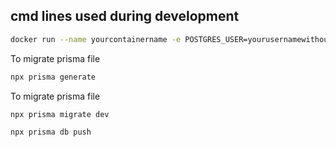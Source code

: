 ## cmd lines used during development

```bash
docker run --name yourcontainername -e POSTGRES_USER=yourusernamewithoutspace -e POSTGRES_PASSWORD=yourpasswordwithoutspecialcharacters -
```

To migrate prisma file
```bash
npx prisma generate
```
To migrate prisma file

```bash
npx prisma migrate dev
```
```bash
npx prisma db push
```